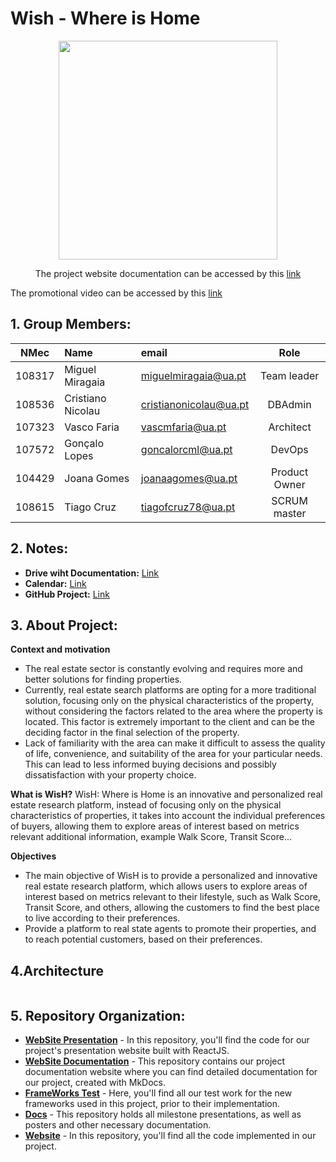 # Wish - Where is Home

<p align="center">
  <img  src="https://whereishome.netlify.app/static/media/logo.fdd92b1e32c93532e1dd.jpg" height=350 width=350>
</p>
<p align="center"> The project website documentation can be accessed by this <a href="https://whereishome.netlify.app/">link</a> </p
<p align="center"> 
    The promotional video can be accessed by this <a href="https://www.youtube.com/watch?v=lMu8P-nh-0Y&ab_channel=CristianoNicolau">link</a> 
</p>

## 1. Group Members:

| NMec | Name | email | Role |
|:---: |:---|:---|:---:|
| 108317 | Miguel Miragaia       | [miguelmiragaia@ua.pt](https://github.com/Miragaia)              |    Team leader      |
| 108536 | Cristiano Nicolau     | [cristianonicolau@ua.pt](https://github.com/cristiano-nicolau)   |    DBAdmin          |
| 107323 | Vasco Faria           | [vascmfaria@ua.pt](https://github.com/vasco-faria)               |    Architect        |
| 107572 | Gonçalo Lopes         | [goncalorcml@ua.pt](https://github.com/vasco-faria)              |    DevOps           |
| 104429 | Joana Gomes           | [joanaagomes@ua.pt](https://github.com/joanaagomesua)            |    Product Owner    |
| 108615 | Tiago Cruz            | [tiagofcruz78@ua.pt](https://github.com/TiagoC18)                |    SCRUM master     |


## 2. Notes:
* **Drive wiht Documentation:** [Link](https://drive.google.com/drive/folders/1fGVwnjm3JD7zJtq1r_-hLAYAm13eImE8?usp=drive_link)
 * **Calendar:** [Link](https://docs.google.com/spreadsheets/d/1yYsN_aLWmnc3Swce5ja6eYvTx4soUqGk86eQzi113JI/edit?usp=sharing)
 * **GitHub Project:** [Link](https://github.com/orgs/Wish-Where-is-Home/projects/1/views/1)

## 3. About Project:


**Context and motivation**
- The real estate sector is constantly evolving and requires more and better solutions for finding properties.
- Currently, real estate search platforms are opting for a more traditional solution, focusing only on the physical characteristics of the property, without considering the factors related to the area where the property is located. This factor is extremely important to the client and can be the deciding factor in the final selection of the property.
- Lack of familiarity with the area can make it difficult to assess the quality of life, convenience, and suitability of the area for your particular needs. This can lead to less informed buying decisions and possibly dissatisfaction with your property choice.


**What is WisH?**
WisH: Where is Home is an innovative and personalized real estate research platform, instead of focusing only on the physical characteristics of properties, it takes into account the individual preferences of buyers, allowing them to explore areas of interest based on metrics relevant additional information, example Walk Score, Transit Score...


**Objectives**
- The main objective of WisH is to provide a personalized and innovative real estate research platform, which allows users to explore areas of interest based on metrics relevant to their lifestyle, such as Walk Score, Transit Score, and others, allowing the customers to find the best place to live according to their preferences.
- Provide a platform to real state agents to promote their properties, and to reach potential customers, based on their preferences.

## 4.Architecture

<p align="center">
  <img  src="">
</p>

## 5. Repository Organization:

* [**WebSite Presentation**](https://github.com/Wish-Where-is-Home/Website-WisHpresentation) - In this repository, you'll find the code for our project's presentation website built with ReactJS.
* [**WebSite Documentation**](https://github.com/Wish-Where-is-Home/website_documentation) - This repository contains our project documentation website where you can find detailed documentation for our project, created with MkDocs.
* [**FrameWorks Test**](https://github.com/Wish-Where-is-Home/WisH_Framework_Tests) - Here, you'll find all our test work for the new frameworks used in this project, prior to their implementation.
* [**Docs**](https://github.com/Wish-Where-is-Home/docs) - This repository holds all milestone presentations, as well as posters and other necessary documentation.
* [**Website**](https://github.com/Wish-Where-is-Home/WisH-Where_is_Home) - In this repository, you'll find all the code implemented in our project.

   


